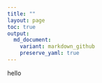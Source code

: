 ```yaml
---
title: ""
layout: page
toc: true
output:
  md_document:
    variant: markdown_github
    preserve_yaml: true
---
```


hello